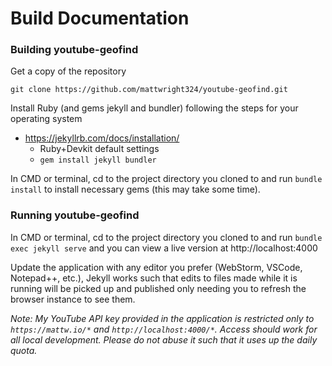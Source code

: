 Build Documentation
=

### Building youtube-geofind
Get a copy of the repository

```
git clone https://github.com/mattwright324/youtube-geofind.git
```

Install Ruby (and gems jekyll and bundler) following the steps for your operating system

- https://jekyllrb.com/docs/installation/
    - Ruby+Devkit default settings
    - `gem install jekyll bundler`

In CMD or terminal, cd to the project directory you cloned to and run `bundle install` to install necessary gems (this may take some time).

### Running youtube-geofind

In CMD or terminal, cd to the project directory you cloned to and run `bundle exec jekyll serve`
 and you can view a live version at http://localhost:4000

Update the application with any editor you prefer (WebStorm, VSCode, Notepad++, etc.), Jekyll works such that edits to files
made while it is running will be picked up and published only needing you to refresh the browser instance to see them.

*Note: My YouTube API key provided in the application is restricted only to `https://mattw.io/*` and `http://localhost:4000/*`.
Access should work for all local development. Please do not abuse it such that it uses up the daily quota.*
